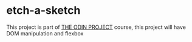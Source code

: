 # etch-a-sketch

This project is part of [THE ODIN PROJECT](https://www.theodinproject.com/) course, this project will have DOM manipulation and flexbox